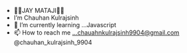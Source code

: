 - 🙏🏻JAY MATAJI🙏🏻
-  I’m Chauhan Kulrajsinh
- 🌱 I’m currently learning ...Javascript
- 📫 How to reach me ...chauahnkulrajsinh9904@gmail.com
@chauhan_kulrajsinh_9904

<!---
Kulrajsinh9904/Kulrajsinh9904 is a ✨ special ✨ repository because its `README.md` (this file) appears on your GitHub profile.
You can click the Preview link to take a look at your changes.
--->
